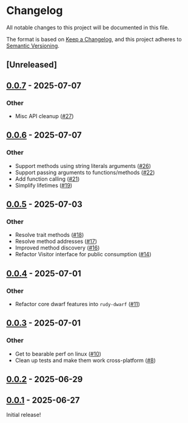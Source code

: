 # Changelog

All notable changes to this project will be documented in this file.

The format is based on [Keep a Changelog](https://keepachangelog.com/en/1.0.0/),
and this project adheres to [Semantic Versioning](https://semver.org/spec/v2.0.0.html).

## [Unreleased]

## [0.0.7](https://github.com/samscott89/rudy/compare/rudy-db-v0.0.6...rudy-db-v0.0.7) - 2025-07-07

### Other

- Misc API cleanup ([#27](https://github.com/samscott89/rudy/pull/27))

## [0.0.6](https://github.com/samscott89/rudy/compare/rudy-db-v0.0.5...rudy-db-v0.0.6) - 2025-07-07

### Other

- Support methods using string literals arguments ([#26](https://github.com/samscott89/rudy/pull/26))
- Support passing arguments to functions/methods ([#22](https://github.com/samscott89/rudy/pull/22))
- Add function calling ([#21](https://github.com/samscott89/rudy/pull/21))
- Simplify lifetimes ([#19](https://github.com/samscott89/rudy/pull/19))

## [0.0.5](https://github.com/samscott89/rudy/compare/rudy-db-v0.0.4...rudy-db-v0.0.5) - 2025-07-03

### Other

- Resolve trait methods ([#18](https://github.com/samscott89/rudy/pull/18))
- Resolve method addresses ([#17](https://github.com/samscott89/rudy/pull/17))
- Improved method discovery ([#16](https://github.com/samscott89/rudy/pull/16))
- Refactor Visitor interface for public consumption ([#14](https://github.com/samscott89/rudy/pull/14))

## [0.0.4](https://github.com/samscott89/rudy/compare/rudy-db-v0.0.3...rudy-db-v0.0.4) - 2025-07-01

### Other

- Refactor core dwarf features into `rudy-dwarf` ([#11](https://github.com/samscott89/rudy/pull/11))

## [0.0.3](https://github.com/samscott89/rudy/compare/rudy-db-v0.0.2...rudy-db-v0.0.3) - 2025-07-01

### Other

- Get to bearable perf on linux ([#10](https://github.com/samscott89/rudy/pull/10))
- Clean up tests and make them work cross-platform ([#8](https://github.com/samscott89/rudy/pull/8))

## [0.0.2](https://github.com/samscott89/rudy/compare/rudy-db-v0.0.1...rudy-db-v0.0.2) - 2025-06-29

## [0.0.1](https://github.com/samscott89/rudy/releases/tag/rudy-db-v0.0.1) - 2025-06-27

Initial release!
